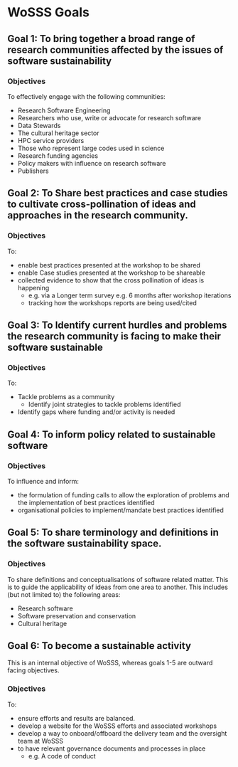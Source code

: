 # WoSSS Goals

## Goal 1: To bring together a broad range of research communities affected by the issues of software sustainability

### Objectives
To effectively engage with the following communities:

+ Research Software Engineering
+ Researchers who use, write or advocate for research software
+ Data Stewards
+ The cultural heritage sector
+ HPC service providers
+ Those who represent large codes used in science
+ Research funding agencies
+ Policy makers with influence on research software
+ Publishers

## Goal 2: To Share best practices and case studies to cultivate cross-pollination of ideas and approaches in the research community.

### Objectives
To:

+ enable best practices presented at the workshop to be shared
+ enable Case studies presented at the workshop to be shareable
+ collected evidence to show that the cross pollination of ideas is happening
  + e.g. via a Longer term survey e.g. 6 months after workshop iterations
  + tracking how the workshops reports are being used/cited

## Goal 3: To Identify current hurdles and problems the research community is facing to make their software sustainable

### Objectives
To:

+ Tackle problems as a community
  + Identify joint strategies to tackle problems identified
+ Identify gaps where funding and/or activity is needed

## Goal 4: To inform policy related to sustainable software

### Objectives
To influence and inform:

+ the formulation of funding calls to allow the exploration of problems and the implementation of best practices identified
+ organisational policies to implement/mandate best practices identified

## Goal 5: To share terminology and definitions in the software sustainability space.

### Objectives
To share definitions and conceptualisations of software related matter. This is to guide the applicability of ideas from one area to another. This includes (but not limited to) the following areas:

+ Research software
+ Software preservation and conservation
+ Cultural heritage

## Goal 6: To become a sustainable activity
This is an internal objective of WoSSS, whereas goals 1-5 are outward facing objectives.

### Objectives
To:

+ ensure efforts and results are balanced.
+ develop a website for the WoSSS efforts and associated workshops
+ develop a way to onboard/offboard the delivery team and the oversight team at WoSSS
+ to have relevant governance documents and processes in place
  + e.g. A code of conduct
